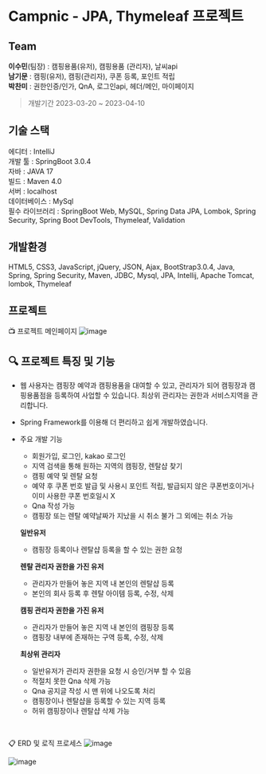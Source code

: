 # Campnic - JPA, Thymeleaf 프로젝트

## Team
**이수민**(팀장) : 
캠핑용품(유저), 캠핑용품 (관리자), 날씨api<br/>
**남기문** : 
캠핑(유저), 캠핑(관리자), 쿠폰 등록, 포인트 적립<br/>
**박찬미** : 
권한인증/인가, QnA, 로그인api, 헤더/메인, 마이페이지

> 개발기간 2023-03-20 ~ 2023-04-10

## 기술 스택 ##

에디터 : IntelliJ</br>
개발 툴 : SpringBoot 3.0.4</br>
자바 : JAVA 17</br>
빌드 : Maven 4.0</br>
서버 : localhost</br>
데이터베이스 : MySql</br>
필수 라이브러리 : SpringBoot Web, MySQL, Spring Data JPA, Lombok, Spring Security, Spring Boot DevTools, Thymeleaf, Validation 

## 개발환경 

HTML5, CSS3, JavaScript, jQuery, JSON, Ajax, BootStrap3.0.4, Java, Spring, Spring Security, Maven, JDBC, Mysql, JPA, Intellij, Apache Tomcat, lombok, Thymeleaf
	
## 프로젝트
📺 프로젝트 메인페이지
![image](https://github.com/namgimun99/Campnic/assets/124684039/1d92e361-ce2b-4a3e-ae17-544c08b40b14)


## 🔍 프로젝트 특징 및 기능
- 웹 사용자는 캠핑장 예약과 캠핑용품을 대여할 수 있고, 관리자가 되어 캠핑장과 캠핑용품점을 등록하여 사업할 수 있습니다. 최상위 관리자는 권한과 서비스지역을 관리합니다.
- Spring Framework를 이용해 더 편리하고 쉽게 개발하였습니다.
- 주요 개발 기능
    - 회원가입, 로그인, kakao 로그인
    - 지역 검색을 통해 원하는 지역의 캠핑장, 렌탈샵 찾기
    - 캠핑 예약 및 렌탈 요청
    - 예약 후 쿠폰 번호 발급 및 사용시 포인트 적립, 발급되지 않은 쿠폰번호이거나 이미 사용한 쿠폰 번호일시 X
    - Qna 작성 가능
    - 캠핑장 또는 렌탈 예약날짜가 지났을 시 취소 불가 그 외에는 취소 가능
    
  
  **일반유저**</br>
  - 캠핑장 등록이나 렌탈샵 등록을 할 수 있는 권한 요청
  
 
  **렌탈 관리자 권한을 가진 유저**</br>
  - 관리자가 만들어 놓은 지역 내 본인의 렌탈샵 등록
  - 본인의 회사 등록 후 렌탈 아이템 등록, 수정, 삭제

 
  **캠핑 관리자 권한을 가진 유저**</br>
  - 관리자가 만들어 놓은 지역 내 본인의 캠핑장 등록
  - 캠핑장 내부에 존재하는 구역 등록, 수정, 삭제


  **최상위 관리자**</br>
  - 일반유저가 관리자 권한을 요청 시 승인/거부 할 수 있음
  - 적절치 못한 Qna 삭제 가능
  - Qna 공지글 작성 시 맨 위에 나오도록 처리
  - 캠핑장이나 렌탈샵을 등록할 수 있는 지역 등록
  - 허위 캠핑장이나 렌탈샵 삭제 가능
</br>

📋 ERD 및 로직 프로세스
![image](https://github.com/namgimun99/Campnic/assets/124684039/796e2963-dc85-4cd6-814e-2d13c06a8e58)

![image](https://github.com/namgimun99/Campnic/assets/124684039/6914ed06-9bc1-48ce-b998-48f18d37d94b)

